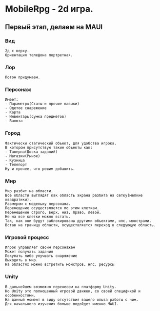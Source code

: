 # MobileRpg - 2d игра.

## Первый этап, делаем на MAUI
### Вид
	2д с верху.
	Ориентация телефона портретная.

### Лор
	Потом придумаем.


### Персонаж
	Имеет:
	- Параметры(Статы и прочие навыки)
	- Одетое снарежение
	- Карта
	- Инвентарь(сумка предметов)
	- Валюта
	
### Город
	Фактически статический объект, для удобства игрока.
	В котором присутствую такие объекты как:
	- Таверна(Доска заданий)
	- Магазин(Рынок)
	- Кузница
	- Телепорт
	Ну и прочее, что решим добавить.

### Мир
	Мир разбит на области.
	Все области выглядят как область экрана разбита на сетку(мелкие квадратики).
	Размером с модельку персонажа.
	Перемещение осуществляется по этим клеткам.
	Перемещение строго, верх, низ, право, левой.
	Не на все клетки можно встать. 
	Так, как они будут заблокированы другими объектами, нпс, монстрами.
	Встав на границу области, осуществляется переход в следующую область.

### Игровой процесс
	Игрок управляет своим персонажем
	Может получать задания
	Покупать либо улучшать снаряжение
	Выходить в мир.
	На областях можно встретить монстров, нпс, ресурсы


### Unity
	В дальнейшем возможно перенесем на платформу Unity.
	Но Unity это полноценный игровой движек, со своей спецификой и особенностями.
	На данный момент в виду отсутствия вашего опыта работы с ним.
	Для начального изучения больше подойдет именно MAUI.